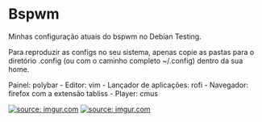 # Bspwm

Minhas configuração atuais do bspwm no Debian Testing. 

Para reproduzir as configs no seu sistema, apenas copie as pastas para o diretório .config (ou com o caminho completo ~/.config) dentro da sua home.

Painel: polybar -
Editor: vim -
Lançador de aplicações: rofi -
Navegador: firefox com a extensão tabliss -
Player: cmus

<a href="https://imgur.com/grykKrt"><img src="https://i.imgur.com/grykKrt.png" title="source: imgur.com" /></a>
<a href="https://imgur.com/6GAG9Rk"><img src="https://i.imgur.com/6GAG9Rk.png" title="source: imgur.com" /></a>
